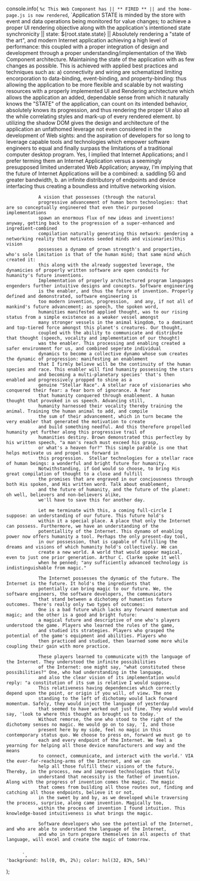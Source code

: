 console.info(
	`%c This Web Component has || ** FIRED ** || and the home-page.js is now rendered`,
	`Application STATE is minded by the store with event and data operations being monitored 
        for value changes; to achieve a proper UI rendering objective along with the application's 
        intentioned state synchronicity || state: ${root.state.state} || Absolutely rendering a "state
        of the art", and modern Internet application achieving a high level of performance: this coupled with
        a proper integration of design and development through a proper understanding/implementation of the Web Component
        architecture. Maintaining the state of the application with as few changes as possible. This is achieved with applied
        best practices and techniques such as: 
            a)  connectivity and wiring are schematized limiting encorporation to data-binding, event-binding, and property-binding:
                thus allowing the application to be more flexible and scalable by not waisting resources with a properly
                implemented UI and Rendering architecture which allows the application an added, dependable sense from which
                it naturally knows the "STATE" of the application, can count on its intended behavior, absolutely knows its progression,
                and thus rendering the proper UI also all the while correlating styles and mark-up of every rendered element.
                b) utilizing the shadow DOM gives the design and architecture of the application an unfathomed leverage
                not even considered in the development of Web sights: and the aspiration of developers for so long to 
                leverage capable tools and technologies which empower software engineers to equal and finally surpass
                the limitations of a traditional computer desktop program. Yes, I implied that Internet Applications; and I prefer
                terming them an Internet Application versus a seemingly presupposed limited underrated Web Application; anyway, I'm implying that the future of 
                Internet Applications will be a combined:  a. saddling 5G and greater bandwidth, b. an infinite distributory of endpoints 
                and device interfacing thus creating a boundless and intuitive networking vision.      


      
                
                A vision that possesses (through the natural 
                progressive advancement of human born technologies: that are so conceptually engineered that even their purposed implementations
                spawn an enormous flux of new ideas and inventions! anyway, getting back to the progression of a super-enhanced and ingredient-combined
                compilation naturally generating this network: gendering a networking reality that motivates seeded minds and visionaries)this vision 
                possesses a dynamo of grown strength's and properties, who's sole limitation is that of the human mind; that same mind which created it: 
                this along with the already suggested leverage, the dynamicies of properly written software are open conduits for humanity's future inventions. 
                Implementation of properly architectured program languages engenders further intuitive designs and concepts. Software engineering
                is the enabler, and thus the future of invention. Properly defined and demonstrated, software engineering is
                too modern invention, progression,  and any, if not all of mankind's future advancement; as speech, the spoken word, 
                humanities manifested applied thought, was to our rising status from a simple existence as a weaker vessel amongst
                many stronger vessels in the animal kingdom, to a dominant and top-tiered force amongst this planet's creatures. Our thought,
                coupled with the ability to communicate and distribute that thought (speech, vocality and implementation of our thought)
                was the enabler. This processing and enabling created a safer environment for us, and combined seperate individual 
                dynamics to become a collective dynamo whose sum creates the dynamic of progression: manifesting an enablement 
                that I firmly believe will be the continuity of the human species and race. This enabler will find humanity possessing the stars
                and becoming a multi-planetary species' that's then enabled and progressively propped to shine as a
                genuine "Stellar Race". A stellar race of visionaries who conquered their fear: a fear born of ignorance. A fear
                that humanity conquered through enablement. A human thought that provoked in us speech. Advancing still,
                humanity harnessed their vocality thereby training the animal. Training the human animal to add, and compile
                the sum of their advancement, which in turn became the very enabler that generated the motivation to create
                and build something needful. And this therefore propelled humanity yet further along this progressive trail of
                humanities destiny. Brown demonstrated this perfectley by his written speech, "a man's reach must exceed his grasp, 
                or what's a heaven for?" This simple parable is one that helps motivate us and propel us forward in
                this progression.  Stellar technologies for a stellar race of human beings: a wonderful and bright future for humanity.
                Notwithstanding, if God would so choose, to bring His great compilation of thought to a close and fulfill
                the promises that are engraved in our conciousness through both His spoken, and His written word. Talk about enablement,
                and the future of humanity, and the future of the planet: oh well, believers and non-believers alike, 
                we'll have to save this for another day.
                
                Let me terminate with this, a coming full-circle I suppose: an understanding of our future. This future hold's 
                within it a special place. A place that only the Internet can possess. Furthermore, we have an understanding of the
                potentiallity of the Internet. This dynamo of enabling power now offers humanity a tool. Perhaps the only present-day tool,
                in our possession, that is capable of fulfilling the dreams and visions of which humanity hold's collectively. We can 
                create a new world. A world that would appear magical, even to just one prior generation. Arthur C. Clarke spoke it well
                when he penned; "any sufficiently advanced technology is indistinguishable from magic." 
                
                The Internet possesses the dynamic of the future. The Internet is the future. It hold's the ingredients that
                potentially can bring magic to our future. We, the software engineers, the software developers, the communicators
                that stand between a dichotomy of humanties future outcomes. There's really only two types of outcomes:
                One is a bad future which lacks any forward momentum and magic; and the other is a good and bright future: 
                a magical future and descriptive of one who's players understood the game. Players who learned the rules of the game,
                and studied its strategies. Players who grasped the potential of the game's equipment and abilities. Players who
                then practiced and studied, then learned some more while coupling their gain with more practice.

                These players learned to communicate with the language of the Internet. They understood the infinite possibilities
                of the Internet: one might say, "what constituted these possibilities?" One, who had understanding in the language,
                and also the clear vision of its implementation would reply: "a constitution of its sum is relative I would suppose.
                This relativeness having dependencies which correctly depend upon the point, or origin if you will, of view. The one
                standing to the left of dichotomy would lack forward momentum. Safely, they would inject the language of yesterday 
                that seemed to have worked out just fine. They would would say, 'look to where this thought as brought us to today.'
                Without remorse, the one who stood to the right of the dichotomy senses no magic. He would go on to say, 'I, and those
                present here by my side, feel no magic in this contemporary status quo. We choose to press on, forward we must go to 
                each and every endpoint of the Internet. We feel a yearning for helping all those device manufacturers and way and the means
                to connect, communicate, and interact with the world.' VIA the ever-far-reaching-arms of the Internet, and we can 
                help all those fulfill their visions of the future. Thereby, in the process, new and improved technologies that fully
                understand that necessity is the father of invention. Along with the progress of invention comes the magic. The magic
                that comes from building all those routes out, finding and catching all those endpoints, believe it or not,
                in the sweet by and by, as we developed while traversing the process, surprise, along came invention. Magically too,
                within the process of invention I found intuition. This knowledge-based intuitiveness is what brings the magic.
                
                Software developers who see the potential of the Internet, and who are able to understand the language of the Internet,
                and who in turn prepare themselves in all aspects of that language, will excel and create the magic of tomorrow.
    
              
          `,
	'background: hsl(0, 0%, 2%); color: hsl(32, 83%, 54%)'
);
